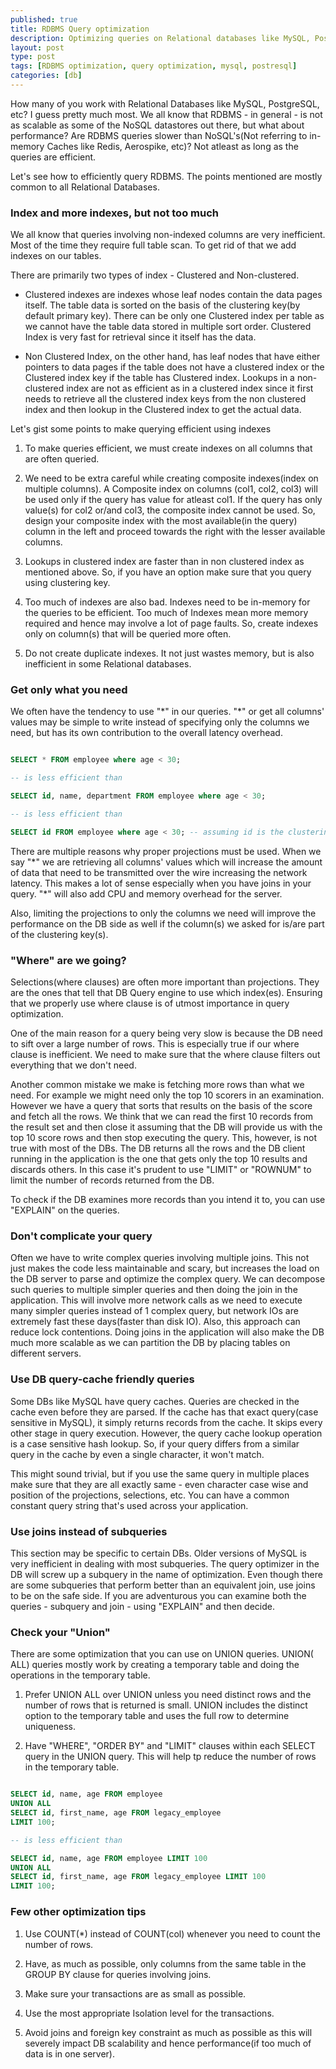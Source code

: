 ```yaml
---
published: true
title: RDBMS Query optimization
description: Optimizing queries on Relational databases like MySQL, PostgreSQL, Oracle, etc
layout: post
type: post
tags: [RDBMS optimization, query optimization, mysql, postresql]
categories: [db]
---
```


How many of you work with Relational Databases like MySQL, PostgreSQL, etc? I guess pretty much most. We all know that RDBMS - in general - is not as scalable as some of the NoSQL datastores out there, but what about performance? Are RDBMS queries slower than NoSQL's(Not referring to in-memory Caches like Redis, Aerospike, etc)? Not atleast as long as the queries are efficient.

Let's see how to efficiently query RDBMS. The points mentioned are mostly common to all Relational Databases.


### Index and more indexes, but not too much

We all know that queries involving non-indexed columns are very inefficient. Most of the time they require full table scan. To get rid of that we add indexes on our tables.

There are primarily two types of index - Clustered and Non-clustered. 

* Clustered indexes are indexes whose leaf nodes contain the data pages itself. The table data is sorted on the basis of the clustering key(by default primary key). There can be only one Clustered index per table as we cannot have the table data stored in multiple sort order. Clustered Index is very fast for retrieval since it itself has the data.

* Non Clustered Index, on the other hand, has leaf nodes that have either pointers to data pages if the table does not have a clustered index or the Clustered index key if the table has Clustered index. Lookups in a non-clustered index are not as efficient as in a clustered index since it first needs to retrieve all the clustered index keys from the non clustered index and then lookup in the Clustered index to get the actual data.

Let's gist some points to make querying efficient using indexes

1) To make queries efficient, we must create indexes on all columns that are often queried. 

2) We need to be extra careful while creating composite indexes(index on multiple columns). A Composite index on columns (col1, col2, col3) will be used only if the query has value for atleast col1. If the query has only value(s) for col2 or/and col3, the composite index cannot be used. So, design your composite index with the most available(in the query) column in the left and proceed towards the right with the lesser available columns.

3) Lookups in clustered index are faster than in non clustered index as mentioned above. So, if you have an option make sure that you query using clustering key.

4) Too much of indexes are also bad. Indexes need to be in-memory for the queries to be efficient. Too much of Indexes mean more memory required and hence may involve a lot of page faults. So, create indexes only on column(s) that will be queried more often.

5) Do not create duplicate indexes. It not just wastes memory, but is also inefficient in some Relational databases. 


### Get only what you need


We often have the tendency to use "\*" in our queries. "\*" or get all columns' values may be simple to write instead of specifying only the columns we need, but has its own contribution to the overall latency overhead.

```sql

SELECT * FROM employee where age < 30;

-- is less efficient than

SELECT id, name, department FROM employee where age < 30;

-- is less efficient than

SELECT id FROM employee where age < 30; -- assuming id is the clustering key

```

There are multiple reasons why proper projections must be used. When we say "\*" we are retrieving all columns' values which will increase the amount of data that need to be transmitted over the wire increasing the network latency. This makes a lot of sense especially when you have joins in your query. "\*" will also add CPU and memory overhead for the server.

Also, limiting the projections to only the columns we need will improve the performance on the DB side as well if the column(s) we asked for is/are part of the clustering key(s).


### "Where" are we going?

Selections(where clauses) are often more important than projections. They are the ones that tell that DB Query engine to use which index(es). Ensuring that we properly use where clause is of utmost importance in query optimization. 

One of the main reason for a query being very slow is because the DB need to sift over a large number of rows. This is especially true if our where clause is inefficient. We need to make sure that the where clause filters out everything that we don't need. 

Another common mistake we make is fetching more rows than what we need. For example we might need only the top 10 scorers in an examination. However we have a query that sorts that results on the basis of the score and fetch all the rows. We think that we can read the first 10 records from the result set and then close it assuming that the DB will provide us with the top 10 score rows and then stop executing the query. This, however, is not true with most of the DBs. The DB returns all the rows and the DB client running in the application is the one that gets only the top 10 results and discards others. In this case it's prudent to use "LIMIT" or "ROWNUM" to limit the number of records returned from the DB.

To check if the DB examines more records than you intend it to, you can use "EXPLAIN" on the queries.

### Don't complicate your query

Often we have to write complex queries involving multiple joins. This not just makes the code less maintainable and scary, but increases the load on the DB server to parse and optimize the complex query. We can decompose such queries to multiple simpler queries and then doing the join in the application. This will involve more network calls as we need to execute many simpler queries instead of 1 complex query, but network IOs are extremely fast these days(faster than disk IO). Also, this approach can reduce lock contentions. Doing joins in the application will also make the DB much more scalable as we can partition the DB by placing tables on different servers.

### Use DB query-cache friendly queries

Some DBs like MySQL have query caches. Queries are checked in the cache even before they are parsed. If the cache has that exact query(case sensitive in MySQL), it simply returns records from the cache. It skips every other stage in query execution. However, the query cache lookup operation is a case sensitive hash lookup. So, if your query differs from a similar query in the cache by even a single character, it won't match. 

This might sound trivial, but if you use the same query in multiple places make sure that they are all exactly same - even character case wise and position of the projections, selections, etc. You can have a common constant query string that's used across your application.

### Use joins instead of subqueries

This section may be specific to certain DBs. Older versions of MySQL is very inefficient in dealing with most subqueries. The query optimizer in the DB will screw up a subquery in the name of optimization. Even though there are some subqueries that perform better than an equivalent join, use joins to be on the safe side. If you are adventurous you can examine both the queries - subquery and join - using "EXPLAIN" and then decide.

### Check your "Union"

There are some optimization that you can use on UNION queries. UNION( ALL) queries mostly work by creating a temporary table and doing the operations in the temporary table.

1. Prefer UNION ALL over UNION unless you need distinct rows and the number of rows that is returned is small.  UNION includes the distinct option to the temporary table and uses the full row to determine uniqueness.

2. Have "WHERE", "ORDER BY" and "LIMIT" clauses within each SELECT query in the UNION query. This will help tp reduce the number of rows in the temporary table.

```sql

SELECT id, name, age FROM employee 
UNION ALL
SELECT id, first_name, age FROM legacy_employee
LIMIT 100;

-- is less efficient than

SELECT id, name, age FROM employee LIMIT 100
UNION ALL
SELECT id, first_name, age FROM legacy_employee LIMIT 100
LIMIT 100;

```

### Few other optimization tips

1) Use COUNT(*) instead of COUNT(col) whenever you need to count the number of rows.

2) Have, as much as possible, only columns from the same table in the GROUP BY clause for queries involving joins.

3) Make sure your transactions are as small as possible.

4) Use the most appropriate Isolation level for the transactions.

5) Avoid joins and foreign key constraint as much as possible as this will severely impact DB scalability and hence performance(if too much of data is in one server).
